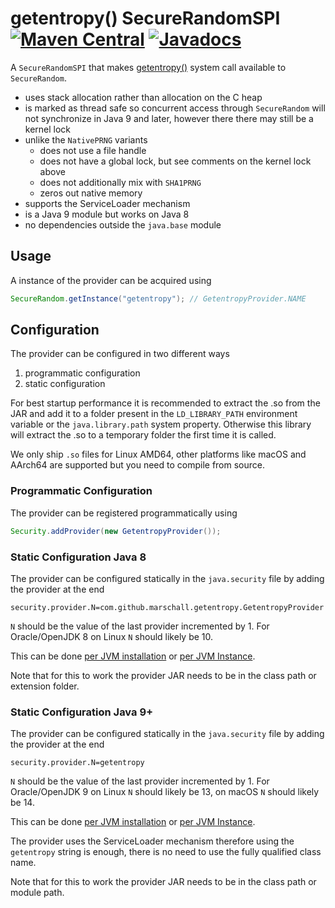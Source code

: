 # getentropy() SecureRandomSPI [![Maven Central](https://maven-badges.herokuapp.com/maven-central/com.github.marschall/getentropy-provider/badge.svg)](https://maven-badges.herokuapp.com/maven-central/com.github.marschall/getentropy-provider)  [![Javadocs](https://www.javadoc.io/badge/com.github.marschall/getentropy-provider.svg)](https://www.javadoc.io/doc/com.github.marschall/getentropy-provider)

A `SecureRandomSPI` that makes [getentropy()](https://man.openbsd.org/OpenBSD-current/man2/getentropy.2) system call available to `SecureRandom`.

* uses stack allocation rather than allocation on the C heap
* is marked as thread safe so concurrent access through `SecureRandom` will not synchronize in Java 9 and later, however there there may still be a kernel lock
* unlike the `NativePRNG` variants
  * does not use a file handle
  * does not have a global lock, but see comments on the kernel lock above
  * does not additionally mix with `SHA1PRNG`
  * zeros out native memory
* supports the ServiceLoader mechanism
* is a Java 9 module but works on Java 8
* no dependencies outside the `java.base` module

## Usage

A instance of the provider can be acquired using

```java
SecureRandom.getInstance("getentropy"); // GetentropyProvider.NAME
```

## Configuration

The provider can be configured in two different ways

1. programmatic configuration
1. static configuration

For best startup performance it is recommended to extract the .so from the JAR and add it to a folder present in the `LD_LIBRARY_PATH` environment variable or the `java.library.path` system property. Otherwise this library will extract the .so to a temporary folder the first time it is called.

We only ship `.so` files for Linux AMD64, other platforms like macOS and AArch64 are supported but you need to compile from source.

### Programmatic Configuration

The provider can be registered programmatically using

```java
Security.addProvider(new GetentropyProvider());
```

### Static Configuration Java 8

The provider can be configured statically in the `java.security` file by adding the provider at the end

```
security.provider.N=com.github.marschall.getentropy.GetentropyProvider
```

`N` should be the value of the last provider incremented by 1. For Oracle/OpenJDK 8 on Linux `N` should likely be 10.

This can be done [per JVM installation](https://docs.oracle.com/en/java/javase/11/security/howtoimplaprovider.html#GUID-831AA25F-F702-442D-A2E4-8DA6DEA16F33) or [per JVM Instance](https://docs.oracle.com/en/java/javase/11/security/java-authentication-and-authorization-service-jaas-reference-guide.html#GUID-106F4B32-B9A3-4B75-BDBF-29B252BB3F53).

Note that for this to work the provider JAR needs to be in the class path or extension folder.

### Static Configuration Java 9+

The provider can be configured statically in the `java.security` file by adding the provider at the end

```
security.provider.N=getentropy
```

`N` should be the value of the last provider incremented by 1. For Oracle/OpenJDK 9 on Linux `N` should likely be 13, on macOS `N` should likely be 14.

This can be done [per JVM installation](https://docs.oracle.com/javase/9/security/howtoimplaprovider.htm#GUID-831AA25F-F702-442D-A2E4-8DA6DEA16F33) or [per JVM Instance](https://dzone.com/articles/how-override-java-security).

The provider uses the ServiceLoader mechanism therefore using the `getentropy` string is enough, there is no need to use the fully qualified class name.

Note that for this to work the provider JAR needs to be in the class path or module path.

